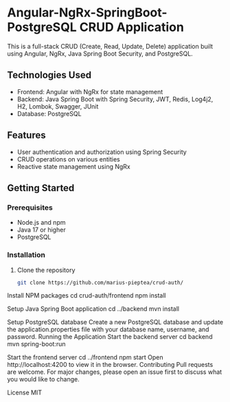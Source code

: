 # Angular-NgRx-SpringBoot-PostgreSQL CRUD Application

This is a full-stack CRUD (Create, Read, Update, Delete) application built using Angular, NgRx, Java Spring Boot Security, and PostgreSQL.

## Technologies Used

- Frontend: Angular with NgRx for state management
- Backend: Java Spring Boot with Spring Security, JWT, Redis, Log4j2, H2, Lombok, Swagger, JUnit
- Database: PostgreSQL

## Features

- User authentication and authorization using Spring Security
- CRUD operations on various entities
- Reactive state management using NgRx

## Getting Started

### Prerequisites

- Node.js and npm
- Java 17 or higher
- PostgreSQL

### Installation

1. Clone the repository
   ```bash
   git clone https://github.com/marius-pieptea/crud-auth/

Install NPM packages
cd crud-auth/frontend
npm install

Setup Java Spring Boot application
cd ../backend
mvn install

Setup PostgreSQL database
Create a new PostgreSQL database and update the application.properties file with your database name, username, and password.
Running the Application
Start the backend server
cd backend
mvn spring-boot:run

Start the frontend server
cd ../frontend
npm start
Open http://localhost:4200 to view it in the browser.
Contributing
Pull requests are welcome. For major changes, please open an issue first to discuss what you would like to change.

License
MIT
